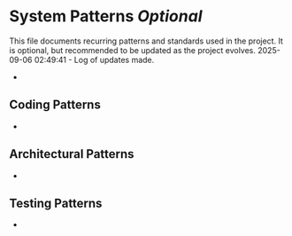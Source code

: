 # System Patterns _Optional_

This file documents recurring patterns and standards used in the project.
It is optional, but recommended to be updated as the project evolves.
2025-09-06 02:49:41 - Log of updates made.

-

## Coding Patterns

-

## Architectural Patterns

-

## Testing Patterns

-
